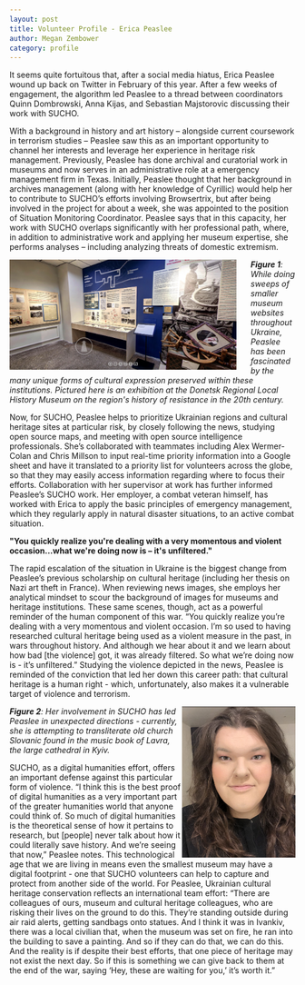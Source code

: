 ```yaml
---
layout: post
title: Volunteer Profile - Erica Peaslee
author: Megan Zembower
category: profile
---
```


It seems quite fortuitous that, after a social media hiatus, Erica Peaslee wound up back on Twitter in February of this year. After a few weeks of engagement, the algorithm led Peaslee to a thread between coordinators Quinn Dombrowski, Anna Kijas, and Sebastian Majstorovic discussing their work with SUCHO. 

With a background in history and art history – alongside current coursework in terrorism studies – Peaslee saw this as an important opportunity to channel her interests and leverage her experience in heritage risk management. Previously, Peaslee has done archival and curatorial work in museums and now serves in an administrative role at a emergency management firm in Texas. Initially, Peaslee thought that her background in archives management (along with her knowledge of Cyrillic) would help her to contribute to SUCHO’s efforts involving Browsertrix, but after being involved in the project for about a week, she was appointed to the position of Situation Monitoring Coordinator. Peaslee says that in this capacity, her work with SUCHO overlaps significantly with her professional path, where, in addition to administrative work and applying her museum expertise, she performs analyses – including analyzing threats of domestic extremism.

<img src="/assets/images/donetsk-local-history-museum.jpg" width="400px" style="float:left;padding-right:25px" class="center" alt="Image of Donetsk Regional Local History Museum" title="Credit: Photograph courtesy of the Donetsk Regional Local History Museum">

***Figure 1**: While doing sweeps of smaller museum websites throughout Ukraine, Peaslee has been fascinated by the many unique forms of cultural expression preserved within these institutions. Pictured here is an exhibition at the Donetsk Regional Local History Museum on the region's history of resistance in the 20th century.*

Now, for SUCHO, Peaslee helps to prioritize Ukrainian regions and cultural heritage sites at particular risk, by closely following the news, studying open source maps, and meeting with open source intelligence professionals. She’s collaborated with teammates including Alex Wermer-Colan and Chris Millson to input real-time priority information into a Google sheet and have it translated to a priority list for volunteers across the globe, so that they may easily access information regarding where to focus their efforts. Collaboration with her supervisor at work has further informed Peaslee’s SUCHO work. Her employer, a combat veteran himself, has worked with Erica to apply the basic principles of emergency management, which they regularly apply in natural disaster situations, to an active combat situation. 

**"You quickly realize you're dealing with a very momentous and violent occasion...what we're doing now is – it's unfiltered."**

The rapid escalation of the situation in Ukraine is the biggest change from Peaslee’s previous scholarship on cultural heritage (including her thesis on Nazi art theft in France). When reviewing news images, she employs her analytical mindset to scour the background of images for museums and heritage institutions. These same scenes, though, act as a powerful reminder of the human component of this war. “You quickly realize you’re dealing with a very momentous and violent occasion. I’m so used to having researched cultural heritage being used as a violent measure in the past, in wars throughout history. And although we hear about it and we learn about how bad [the violence] got, it was already filtered. So what we’re doing now is - it’s unfiltered.” Studying the violence depicted in the news, Peaslee is reminded of the conviction that led her down this career path: that cultural heritage is a human right - which, unfortunately, also makes it a vulnerable target of violence and terrorism. 

<img src="/assets/images/peaslee-photo.jpg" width="200px" style="float:right;padding-left25px" class="center" alt="Headshot of Erica Peaslee" title="Credit: Photograph by Erica Peaslee">

***Figure 2**: Her involvement in SUCHO has led Peaslee in unexpected directions - currently, she is attempting to transliterate old church Slovanic found in the music book of Lavra, the large cathedral in Kyiv.*

SUCHO, as a digital humanities effort, offers an important defense against this particular form of violence. “I think this is the best proof of digital humanities as a very important part of the greater humanities world that anyone could think of. So much of digital humanities is the theoretical sense of how it pertains to research, but [people] never talk about how it could literally save history. And we’re seeing that now,” Peaslee notes. This technological age that we are living in means even the smallest museum may have a digital footprint - one that SUCHO volunteers can help to capture and protect from another side of the world. For Peaslee, Ukrainian cultural heritage conservation reflects an international team effort: “There are colleagues of ours, museum and cultural heritage colleagues, who are risking their lives on the ground to do this. They’re standing outside during air raid alerts, getting sandbags onto statues. And I think it was in Ivankiv, there was a local civilian that, when the museum was set on fire, he ran into the building to save a painting. And so if they can do that, we can do this. And the reality is if despite their best efforts, that one piece of heritage may not exist the next day. So if this is something we can give back to them at the end of the war, saying ‘Hey, these are waiting for you,’ it’s worth it.”
